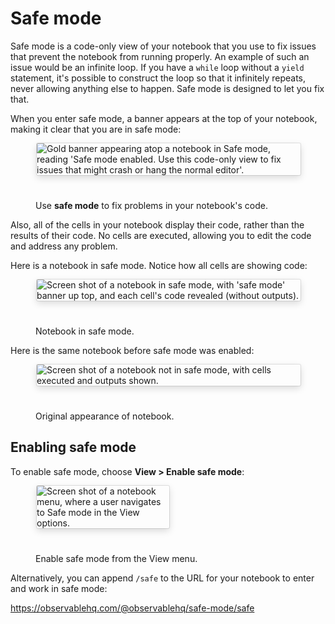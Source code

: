 # Safe mode

Safe mode is a code-only view of your notebook that you use to fix issues that prevent the notebook from running properly. An example of such an issue would be an infinite loop. If you have a `while` loop without a `yield` statement, it's possible to construct the loop so that it infinitely repeats, never allowing anything else to happen. Safe mode is designed to let you fix that.

When you enter safe mode, a banner appears at the top of your notebook, making it clear that you are in safe mode:

<figure>
  <img
    style="border-radius:2px;box-shadow:0 4px 12px rgba(0,0,0,0.15), 0 0 0 1px rgba(0, 0, 0, 0.1);margin-left:2px;margin-bottom:40px;max-width: ${width}"
    src="/debugging/safe-mode/safeModeBanner.png" alt="Gold banner appearing atop a notebook in Safe mode, reading 'Safe mode enabled. Use this code-only view to fix issues that might crash or hang the normal editor'."
  />
  <figcaption>Use <b>safe mode</b> to fix problems in your notebook's code.</figcaption>
</figure>

Also, all of the cells in your notebook display their code, rather than the results of their code. No cells are executed, allowing you to edit the code and address any problem.

Here is a notebook in safe mode. Notice how all cells are showing code:

<figure>
  <img
    style="border-radius:2px;box-shadow:0 4px 12px rgba(0,0,0,0.15), 0 0 0 1px rgba(0, 0, 0, 0.1);margin-left:2px;margin-bottom:40px;max-width: ${width}"
    src="/debugging/safe-mode/safeModeNotebookAfter.png" alt="Screen shot of a notebook in safe mode, with 'safe mode' banner up top, and each cell's code revealed (without outputs)."
  />
  <figcaption>Notebook in safe mode.</figcaption>
</figure>

Here is the same notebook before safe mode was enabled:

<figure>
  <img
    style="border-radius:2px;box-shadow:0 4px 12px rgba(0,0,0,0.15), 0 0 0 1px rgba(0, 0, 0, 0.1);margin-left:2px;margin-bottom:40px;max-width: ${width}"
    src="/debugging/safe-mode/safeModeNotebookBefore.png" alt="Screen shot of a notebook not in safe mode, with cells executed and outputs shown."
  />
  <figcaption>Original appearance of notebook.</figcaption>
</figure>


## Enabling safe mode

To enable safe mode, choose **View > Enable safe mode**:

<figure>
  <img
    style="border-radius:2px;box-shadow:0 4px 12px rgba(0,0,0,0.15), 0 0 0 1px rgba(0, 0, 0, 0.1);margin-left:2px;margin-bottom:40px;max-width: 50%"
    src="/debugging/safe-mode/safeModeMenu.png" alt="Screen shot of a notebook menu, where a user navigates to Safe mode in the View options."
  />
  <figcaption>Enable safe mode from the View menu.</figcaption>
</figure>

Alternatively, you can append `/safe` to the URL for your notebook to enter and work in safe mode: 

https://observablehq.com/@observablehq/safe-mode/safe